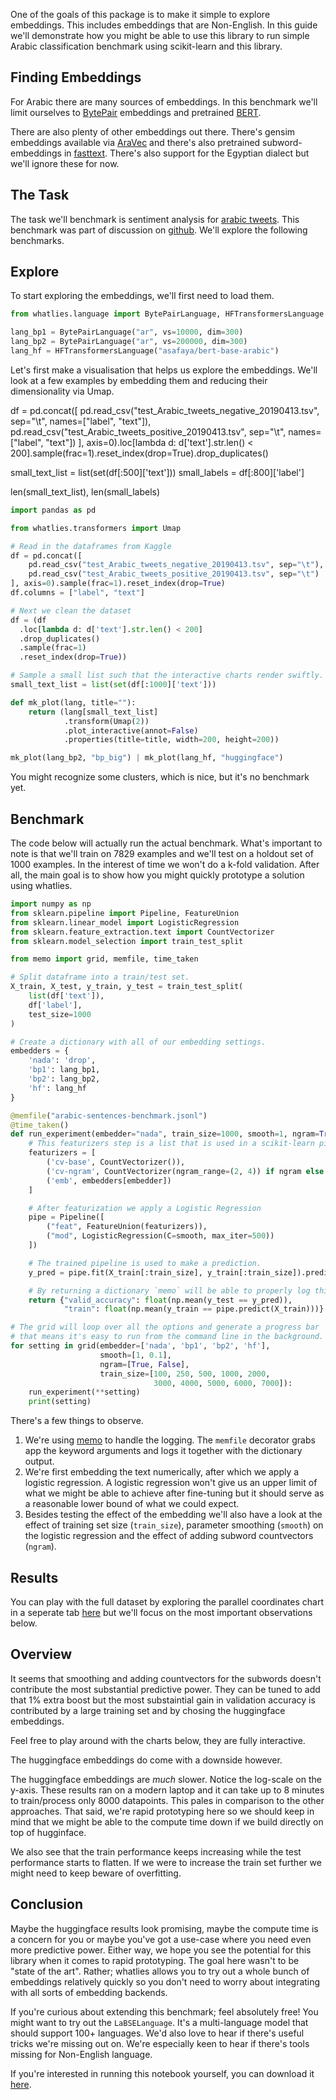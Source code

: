<script src="https://cdn.jsdelivr.net/npm/vega@5.10.0"></script>
<script src="https://cdn.jsdelivr.net/npm/vega-lite@4.6.0"></script>
<script src="https://cdn.jsdelivr.net/npm/vega-embed@6.3.2"></script>

One of the goals of this package is to make it simple to explore embeddings.
This includes embeddings that are Non-English. In this guide we'll demonstrate how you might be
able to use this library to run simple Arabic classification benchmark
using scikit-learn and this library.

## Finding Embeddings

For Arabic there are many sources of embeddings. In this benchmark we'll
limit ourselves to [BytePair](https://nlp.h-its.org/bpemb/ar/)
embeddings and pretrained [BERT](https://github.com/alisafaya/Arabic-BERT).

There are also plenty of other embeddings out there. There's gensim
embeddings available via [AraVec](https://github.com/bakrianoo/aravec) and
there's also pretrained subword-embeddings in [fasttext](https://fasttext.cc/docs/en/crawl-vectors.html#models).
There's also support for the Egyptian dialect but we'll ignore these for now.

## The Task

The task we'll benchmark is sentiment analysis for
[arabic tweets](https://www.kaggle.com/mksaad/arabic-sentiment-twitter-corpus). This benchmark
was part of discussion on [github](https://github.com/RasaHQ/whatlies/issues/262). We'll explore
the following benchmarks.

## Explore

To start exploring the embeddings, we'll first need to load them.

```python
from whatlies.language import BytePairLanguage, HFTransformersLanguage

lang_bp1 = BytePairLanguage("ar", vs=10000, dim=300)
lang_bp2 = BytePairLanguage("ar", vs=200000, dim=300)
lang_hf = HFTransformersLanguage("asafaya/bert-base-arabic")
```

Let's first make a visualisation that helps us explore the embeddings. We'll
look at a few examples by embedding them and reducing their dimensionality via
Umap.

df = pd.concat([
    pd.read_csv("test_Arabic_tweets_negative_20190413.tsv", sep="\t", names=["label", "text"]),
    pd.read_csv("test_Arabic_tweets_positive_20190413.tsv", sep="\t", names=["label", "text"])
], axis=0).loc[lambda d: d['text'].str.len() < 200].sample(frac=1).reset_index(drop=True).drop_duplicates()

small_text_list = list(set(df[:500]['text']))
small_labels = df[:800]['label']

len(small_text_list), len(small_labels)
```python
import pandas as pd

from whatlies.transformers import Umap

# Read in the dataframes from Kaggle
df = pd.concat([
    pd.read_csv("test_Arabic_tweets_negative_20190413.tsv", sep="\t"),
    pd.read_csv("test_Arabic_tweets_positive_20190413.tsv", sep="\t")
], axis=0).sample(frac=1).reset_index(drop=True)
df.columns = ["label", "text"]

# Next we clean the dataset
df = (df
  .loc[lambda d: d['text'].str.len() < 200]
  .drop_duplicates()
  .sample(frac=1)
  .reset_index(drop=True))

# Sample a small list such that the interactive charts render swiftly.
small_text_list = list(set(df[:1000]['text']))

def mk_plot(lang, title=""):
    return (lang[small_text_list]
            .transform(Umap(2))
            .plot_interactive(annot=False)
            .properties(title=title, width=200, height=200))

mk_plot(lang_bp2, "bp_big") | mk_plot(lang_hf, "huggingface")
```

<div id="vis1"></div>

<script>
fetch('charts.json')
.then(res => res.json())
.then((out) => {
  vegaEmbed('#vis1', out);
})
.catch(err => { throw err });
</script>

You might recognize some clusters, which is nice, but it's no benchmark yet.

## Benchmark

The code below will actually run the actual benchmark. What's important to note is that
we'll train on 7829 examples and we'll test on a holdout set of 1000 examples. In the
interest of time we won't do a k-fold validation. After all, the main goal is to show
how you might quickly prototype a solution using whatlies.

```python
import numpy as np
from sklearn.pipeline import Pipeline, FeatureUnion
from sklearn.linear_model import LogisticRegression
from sklearn.feature_extraction.text import CountVectorizer
from sklearn.model_selection import train_test_split

from memo import grid, memfile, time_taken

# Split dataframe into a train/test set.
X_train, X_test, y_train, y_test = train_test_split(
    list(df['text']),
    df['label'],
    test_size=1000
)

# Create a dictionary with all of our embedding settings.
embedders = {
    'nada': 'drop',
    'bp1': lang_bp1,
    'bp2': lang_bp2,
    'hf': lang_hf
}

@memfile("arabic-sentences-benchmark.jsonl")
@time_taken()
def run_experiment(embedder="nada", train_size=1000, smooth=1, ngram=True):
    # This featurizers step is a list that is used in a scikit-learn pipeline.
    featurizers = [
        ('cv-base', CountVectorizer()),
        ('cv-ngram', CountVectorizer(ngram_range=(2, 4)) if ngram else 'drop'),
        ('emb', embedders[embedder])
    ]

    # After featurization we apply a Logistic Regression
    pipe = Pipeline([
        ("feat", FeatureUnion(featurizers)),
        ("mod", LogisticRegression(C=smooth, max_iter=500))
    ])

    # The trained pipeline is used to make a prediction.
    y_pred = pipe.fit(X_train[:train_size], y_train[:train_size]).predict(X_test)

    # By returning a dictionary `memo` will be able to properly log this.
    return {"valid_accuracy": float(np.mean(y_test == y_pred)),
            "train": float(np.mean(y_train == pipe.predict(X_train)))}

# The grid will loop over all the options and generate a progress bar
# that means it's easy to run from the command line in the background.
for setting in grid(embedder=['nada', 'bp1', 'bp2', 'hf'],
                    smooth=[1, 0.1],
                    ngram=[True, False],
                    train_size=[100, 250, 500, 1000, 2000,
                                3000, 4000, 5000, 6000, 7000]):
    run_experiment(**setting)
    print(setting)
```

There's a few things to observe.

1. We're using [memo](https://koaning.github.io/memo/) to handle the logging. The `memfile` decorator grabs
app the keyword arguments and logs it together with the dictionary output.
2. We're first embedding the text numerically, after which we apply a logistic regression. A logistic regression
won't give us an upper limit of what we might be able to achieve after fine-tuning but it should serve
as a reasonable lower bound of what we could expect.
3. Besides testing the effect of the embedding we'll also have a look at the effect of training set size (`train_size`),
parameter smoothing (`smooth`) on the logistic regression and the effect of adding subword countvectors (`ngram`).

## Results

You can play with the full dataset by exploring the parallel coordinates chart
in a seperate tab [here](hiplot-results.html) but we'll focus on the most important
observations below.

## Overview

It seems that smoothing and adding countvectors for the subwords doesn't contribute
the most substantial predictive power. They can be tuned to add that 1% extra boost
but the most substaintial gain in validation accuracy is contributed by a large
training set and by chosing the huggingface embeddings.

Feel free to play around with the charts below, they are fully interactive.

<div id="vis2"></div>

<script>
fetch('details-1.json')
.then(res => res.json())
.then((out) => {
  vegaEmbed('#vis2', out);
})
.catch(err => { throw err });
</script>

The huggingface embeddings do come with a downside however.

<div id="vis3"></div>

<script>
fetch('details-2.json')
.then(res => res.json())
.then((out) => {
  vegaEmbed('#vis3', out);
})
.catch(err => { throw err });
</script>

The huggingface embeddings are *much* slower. Notice the log-scale on the y-axis. These
results ran on a modern laptop and it can take up to 8 minutes to train/process only 8000
datapoints. This pales in comparison to the other approaches. That said, we're rapid prototyping
here so we should keep in mind that we might be able to the compute time down if we build directly
on top of hugginface.

We also see that the train performance keeps increasing while the test performance
starts to flatten. If we were to increase the train set further we might need to keep
beware of overfitting.

## Conclusion

Maybe the huggingface results look promising, maybe the compute time is a concern for you or
maybe you've got a use-case where you need even more predictive power. Either way, we hope you
see the potential for this library when it comes to rapid prototyping. The goal here wasn't to
be "state of the art". Rather; whatlies allows you to try out a whole bunch of embeddings relatively
quickly so you don't need to worry about integrating with all sorts of embedding backends.

If you're curious about extending this benchmark; feel absolutely free! You might want to try
out the `LaBSELanguage`. It's a multi-language model that should support 100+ languages. We'd also
love to hear if there's useful tricks we're missing out on. We're especially keen to hear if there's
tools missing for Non-English language.

If you're interested in running this notebook yourself, you can download it [here](arabic-tweets-exercise.ipynb).
